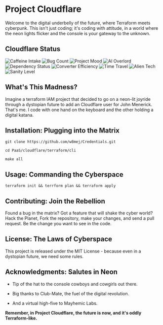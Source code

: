 # Project Cloudflare

  

Welcome to the digital underbelly of the future, where Terraform meets cyberpunk. This isn't just coding; it's coding with attitude, in a world where the neon lights flicker and the console is your gateway to the unknown.


## Cloudflare Status
![Caffeine Intake](https://img.shields.io/badge/caffeine-over_9000-ff69b4) ![Bug Count](https://img.shields.io/badge/bugs-∞-yellowgreen) ![Project Mood](https://img.shields.io/badge/mood-hyperactive-blueviolet) ![AI Overlord](https://img.shields.io/badge/AI_overlord-approved-brightgreen) ![Dependency Status](https://img.shields.io/badge/dependencies-entangled-critical) ![Converter Efficiency](https://img.shields.io/badge/coffee_to_code_converter-92%25-green) ![Time Travel](https://img.shields.io/badge/time_travel_tested-yes-success) ![Alien Tech](https://img.shields.io/badge/alien_technology-possibly-red) ![Sanity Level](https://img.shields.io/badge/sanity_level-stunning-green)

  

## What's This Madness?

  

Imagine a terraform IAM project that decided to go on a neon-lit joyride through a dystopian future to add an Cloudflare user for John Menerick. That's me. I code with one hand on the keyboard and the other holding a digital katana.

  

## Installation: Plugging into the Matrix

  

 `git clone https://github.com/w8mej/Credentials.git`

`cd PaaS/cloudflare/terraform/cli`

`make all`


  

## Usage: Commanding the Cyberspace

  

`terraform init && terrform plan && terraform apply`



  

## Contributing: Join the Rebellion

  

Found a bug in the matrix? Got a feature that will shake the cyber world? Hack the Planet, Fork the repository, make your changes, and send a pull request. Be the change you want to see in the code.

  

## License: The Laws of Cyberspace

  

This project is released under the MIT License - because even in a dystopian future, we need some rules.

  

## Acknowledgments: Salutes in Neon

  

* Tip of the hat to the console cowboys and cowgirls out there.

* Big thanks to Club-Mate, the fuel of the digital revolution.

* And a virtual high-five to Mayhemic Labs.

  

**Remember, in Project Cloudflare, the future is now, and it's oddly Terraform-like.**
